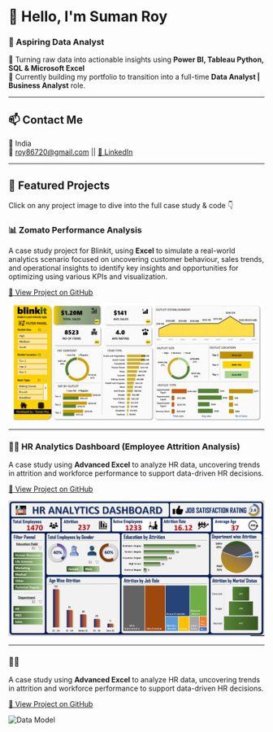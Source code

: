 # 👋 Hello, I'm Suman Roy

### 💼 Aspiring Data Analyst  
🔹 Turning raw data into actionable insights using **Power BI, Tableau Python, SQL & Microsoft Excel**  
🔹 Currently building my portfolio to transition into a full-time **Data Analyst | Business Analyst** role.

---

## 📫 Contact Me
📍 India  
📧 roy86720@gmail.com ||
[💼 LinkedIn](https://www.linkedin.com/in/suman-roy-563872335/)

---

## 🧠 Featured Projects

Click on any project image to dive into the full case study & code 👇

### 📊 Zomato Performance Analysis
A case study project for Blinkit, using **Excel** to simulate a real-world analytics scenario focused on uncovering customer behaviour, sales trends, and operational insights to identify key insights and opportunities for optimizing using various KPIs and visualization.

[🔗 View Project on GitHub](https://github.com/SumanRoySR/Blinkit-Sales-Dashboard---Advanced-Excel-Project)

![Data Model](https://github.com/SumanRoySR/Blinkit-Sales-Dashboard---Advanced-Excel-Project/blob/main/Blinkit%20Sales%20Dashboard%20image.png)

---

### 👨‍💼 HR Analytics Dashboard (Employee Attrition Analysis)
A case study using **Advanced Excel** to analyze HR data, uncovering trends in attrition and workforce performance to support data-driven HR decisions.

[🔗 View Project on GitHub](https://github.com/SumanRoySR/-HR-Analytics-Dashboard---Employee-Attrition-Analysis---Excel)

![Data Model](https://github.com/SumanRoySR/-HR-Analytics-Dashboard---Employee-Attrition-Analysis---Excel/blob/main/Dashboard.png)

---

### 👨‍💼
A case study using **Advanced Excel** to analyze HR data, uncovering trends in attrition and workforce performance to support data-driven HR decisions.

[🔗 View Project on GitHub]()

![Data Model]()







